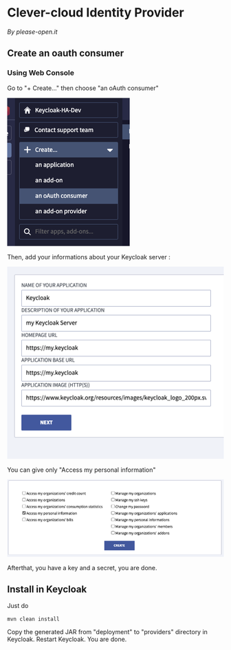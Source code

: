 # Clever-cloud Identity Provider

*By please-open.it*

## Create an oauth consumer

### Using Web Console

Go to "+ Create..." then choose "an oAuth consumer"

![](2022-09-17-15-47-04.png)

Then, add your informations about your Keycloak server : 

![](2022-09-17-15-49-03.png)

You can give only "Access my personal information"

![](2022-09-17-15-50-22.png)

Afterthat, you have a key and a secret, you are done.

## Install in Keycloak

Just do 

```
mvn clean install
```

Copy the generated JAR from "deployment" to "providers" directory in Keycloak. Restart Keycloak. You are done.

